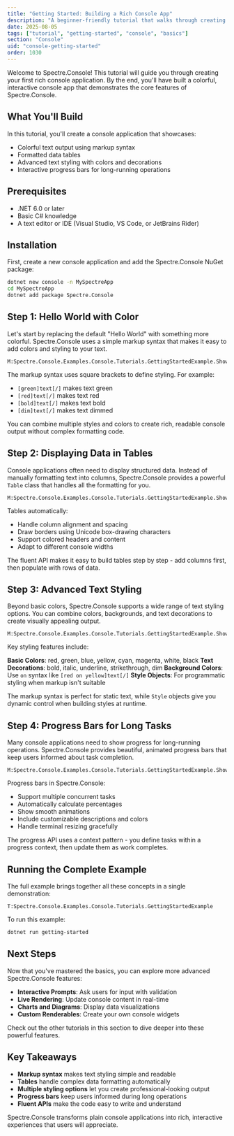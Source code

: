 ```yaml
---
title: "Getting Started: Building a Rich Console App"
description: "A beginner-friendly tutorial that walks through creating a simple console application using Spectre.Console"
date: 2025-08-05
tags: ["tutorial", "getting-started", "console", "basics"]
section: "Console"
uid: "console-getting-started"
order: 1030
---
```


Welcome to Spectre.Console! This tutorial will guide you through creating your first rich console application. By the end, you'll have built a colorful, interactive console app that demonstrates the core features of Spectre.Console.

## What You'll Build

In this tutorial, you'll create a console application that showcases:
- Colorful text output using markup syntax
- Formatted data tables
- Advanced text styling with colors and decorations
- Interactive progress bars for long-running operations

## Prerequisites

- .NET 6.0 or later
- Basic C# knowledge
- A text editor or IDE (Visual Studio, VS Code, or JetBrains Rider)

## Installation

First, create a new console application and add the Spectre.Console NuGet package:

```bash
dotnet new console -n MySpectreApp
cd MySpectreApp
dotnet add package Spectre.Console
```

## Step 1: Hello World with Color

Let's start by replacing the default "Hello World" with something more colorful. Spectre.Console uses a simple markup syntax that makes it easy to add colors and styling to your text.

```csharp:xmldocid
M:Spectre.Console.Examples.Console.Tutorials.GettingStartedExample.ShowColoredHelloWorld
```

The markup syntax uses square brackets to define styling. For example:
- `[green]text[/]` makes text green
- `[red]text[/]` makes text red  
- `[bold]text[/]` makes text bold
- `[dim]text[/]` makes text dimmed

You can combine multiple styles and colors to create rich, readable console output without complex formatting code.

## Step 2: Displaying Data in Tables

Console applications often need to display structured data. Instead of manually formatting text into columns, Spectre.Console provides a powerful `Table` class that handles all the formatting for you.

```csharp:xmldocid
M:Spectre.Console.Examples.Console.Tutorials.GettingStartedExample.ShowDataTable
```

Tables automatically:
- Handle column alignment and spacing
- Draw borders using Unicode box-drawing characters
- Support colored headers and content
- Adapt to different console widths

The fluent API makes it easy to build tables step by step - add columns first, then populate with rows of data.

## Step 3: Advanced Text Styling

Beyond basic colors, Spectre.Console supports a wide range of text styling options. You can combine colors, backgrounds, and text decorations to create visually appealing output.

```csharp:xmldocid
M:Spectre.Console.Examples.Console.Tutorials.GettingStartedExample.ShowTextStyling
```

Key styling features include:

**Basic Colors**: red, green, blue, yellow, cyan, magenta, white, black
**Text Decorations**: bold, italic, underline, strikethrough, dim
**Background Colors**: Use `on` syntax like `[red on yellow]text[/]`
**Style Objects**: For programmatic styling when markup isn't suitable

The markup syntax is perfect for static text, while `Style` objects give you dynamic control when building styles at runtime.

## Step 4: Progress Bars for Long Tasks

Many console applications need to show progress for long-running operations. Spectre.Console provides beautiful, animated progress bars that keep users informed about task completion.

```csharp:xmldocid
M:Spectre.Console.Examples.Console.Tutorials.GettingStartedExample.ShowProgressBar
```

Progress bars in Spectre.Console:
- Support multiple concurrent tasks
- Automatically calculate percentages
- Show smooth animations
- Include customizable descriptions and colors
- Handle terminal resizing gracefully

The progress API uses a context pattern - you define tasks within a progress context, then update them as work completes.

## Running the Complete Example

The full example brings together all these concepts in a single demonstration:

```csharp:xmldocid
T:Spectre.Console.Examples.Console.Tutorials.GettingStartedExample
```

To run this example:

```bash
dotnet run getting-started
```

## Next Steps

Now that you've mastered the basics, you can explore more advanced Spectre.Console features:

- **Interactive Prompts**: Ask users for input with validation
- **Live Rendering**: Update console content in real-time
- **Charts and Diagrams**: Display data visualizations
- **Custom Renderables**: Create your own console widgets

Check out the other tutorials in this section to dive deeper into these powerful features.

## Key Takeaways

- **Markup syntax** makes text styling simple and readable
- **Tables** handle complex data formatting automatically  
- **Multiple styling options** let you create professional-looking output
- **Progress bars** keep users informed during long operations
- **Fluent APIs** make the code easy to write and understand

Spectre.Console transforms plain console applications into rich, interactive experiences that users will appreciate.